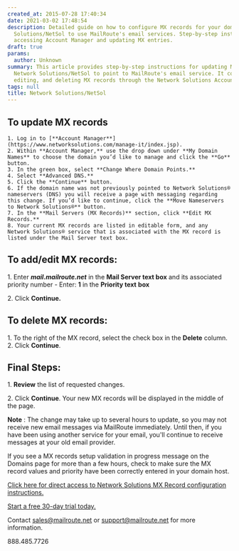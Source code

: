 ```yaml
---
created_at: 2015-07-28 17:40:34
date: 2021-03-02 17:48:54
description: Detailed guide on how to configure MX records for your domain on Network
  Solutions/NetSol to use MailRoute's email services. Step-by-step instructions for
  accessing Account Manager and updating MX entries.
draft: true
params:
  author: Unknown
summary: This article provides step-by-step instructions for updating MX records on
  Network Solutions/NetSol to point to MailRoute's email service. It covers adding,
  editing, and deleting MX records through the Network Solutions Account Manager.
tags: null
title: Network Solutions/NetSol
---
```



## To update MX records

    1. Log in to [**Account Manager**](https://www.networksolutions.com/manage-it/index.jsp).
    2. Within **Account Manager,** use the drop down under **My Domain Names** to choose the domain you’d like to manage and click the **Go** button.
    3. In the green box, select **Change Where Domain Points.**
    4. Select **Advanced DNS.**
    5. Click the **Continue** button.
    6. If the domain name was not previously pointed to Network Solutions® nameservers (DNS) you will receive a page with messaging regarding this change. If you’d like to continue, click the **Move Nameservers to Network Solutions®** button.
    7. In the **Mail Servers (MX Records)** section, click **Edit MX Records.**
    8. Your current MX records are listed in editable form, and any Network Solutions® service that is associated with the MX record is listed under the Mail Server text box.

## To add/edit MX records:

1\. Enter _**mail.mailroute.net**_ in the **Mail Server text box** and its
associated priority number - Enter: **1** in the **Priority text** **box**

2\. Click **Continue.**

##

## To delete MX records:

1\. To the right of the MX record, select the check box in the **Delete**
column.  
2\. Click **Continue**.  
  

## Final Steps:

1\. **Review** the list of requested changes.

2\. Click **Continue**. Your new MX records will be displayed in the middle of
the page.

**Note** : The change may take up to several hours to update, so you may not
receive new email messages via MailRoute immediately. Until then, if you have
been using another service for your email, you'll continue to receive messages
at your old email provider.

If you see a MX records setup validation in progress message on the Domains
page for more than a few hours, check to make sure the MX record values and
priority have been correctly entered in your domain host.

[Click here for direct access to Network Solutions MX Record configuration
instructions.](https://knowledge.web.com/subjects/article/KA-01102/en-us)

[Start a free 30-day trial today.](http://mailroute.net/signup.html)

Contact [sales@mailroute.net](mailto:sales@mailroute.net) or
[support@mailroute.net](mailto:support@mailroute.net) for more information.

888.485.7726

